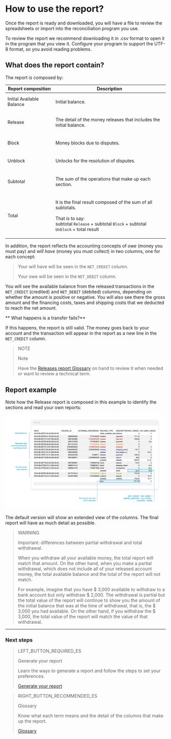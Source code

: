 # How to use the report?

Once the report is ready and downloaded, you will have a file to review the spreadsheets or import into the reconciliation program you use.

To review the report we recommend downloading it in .csv format to open it in the program that you view it. Configure your program to support the UTF-8 format, so you avoid reading problems.

## What does the report contain?

The report is composed by:

| Report composition | Description |
| --- | --- |
| Initial Available Balance |<br/> Initial balance.<br/><br/>|
| Release |<br/> The detail of the money releases that includes the initial balance.<br/><br/> |
| Block | <br/>Money blocks due to disputes.<br/><br/> |
| Unblock |<br/>Unlocks for the resolution of disputes.<br/><br/>|
| Subtotal | <br/>The sum of the operations that make up each section.<br/><br/>|
| Total| <br/> It is the final result composed of the sum of all subtotals. <br/><br/>That is to say:<br/> subtotal `Release` + subtotal `Block` + subtotal `Unblock` = total result<br/><br/> |


In addition, the report reflects the accounting concepts of *owe* (money you must pay) and *will have* (money you must collect) in two columns, one for each concept:


> Your will have will be seen in the `NET_CREDIT` column.
>
> Your owe will be seen in the `NET_DEBIT` column.

You will see the available balance from the released transactions in the `NET_CREDIT` (credited) and `NET_DEBIT` (debited) columns, depending on whether the amount is positive or negative. You will also see there the gross amount and the financing costs, taxes and shipping costs that we deducted to reach the net amount.

** What happens is a transfer fails?**

If this happens, the report is still valid. The money goes back to your account and the transaction will appear in the report as a new line in the `NET_CREDIT` column.


> NOTE
>
> Note
>
> Have the [Releases report Glossary](https://www.mercadopago.com.ar/developers/es/guides/manage-account/reports/released-money/glossary/) on hand to review it when needed or want to review a technical term.


## Report example

Note how the Release report is composed in this example to identify the sections and read your own reports:

![Mercado Pago Release report example](/images/manage-account/reports/example-release-en.jpg)

The default version will show an extended view of the columns. The final report will have as much detail as possible.

> WARNING
>
> Important: differences between partial withdrawal and total withdrawal.
>
> When you withdraw all your available money, the total report will match that amount. On the other hand, when you make a partial withdrawal, which does not include all of your released account money, the total available balance and the total of the report will not match.
>
> For example, imagine that you have $ 3,000 available to withdraw to a bank account but only withdraw $ 2,000. The withdrawal is partial but the total value of the report will continue to show you the amount of the initial balance that was at the time of withdrawal, that is, the $ 3,000 you had available. On the other hand, if you withdraw the $ 3,000, the total value of the report will match the value of that withdrawal.

<hr/>

### Next steps

> LEFT_BUTTON_REQUIRED_ES
>
> Generate your report
>
> Learn the ways to generate a report and follow the steps to set your preferences.
>
> [Generate your report](https://www.mercadopago.com.ar/developers/es/guides/manage-account/reports/released-money/generate/)

> RIGHT_BUTTON_RECOMMENDED_ES
>
> Glossary
>
> Know what each term means and the detail of the columns that make up the report.
>
> [Glossary](https://www.mercadopago.com.ar/developers/es/guides/manage-account/reports/released-money/glossary/)
